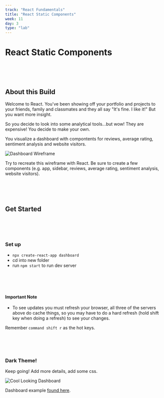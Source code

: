 ```yaml
---
track: "React Fundamentals"
title: "React Static Components"
week: 11
day: 3
type: "lab"
---
```


# React Static Components

<br>
<br>
<br>

## About this Build

Welcome to React. You've been showing off your portfolio and projects to your friends, family and classmates and they all say "It's fine. I like it!" But you want more insight.

So you decide to look into some analytical tools...but wow! They are expensive! You decide to make your own.

You visualize a dashboard with compontents for reviews, average rating, sentiment analysis and website visitors.

![Dashboard Wireframe](https://i.imgur.com/5mCo2tV.png)

Try to recreate this wireframe with React. Be sure to create a few components (e.g. app, sidebar, reviews, average rating, sentiment analysis, website visitors).

<br>
<br>
<br>

## Get Started

<br>
<br>
<br>

### Set up

- `npx create-react-app dashboard`
- cd into new folder
- run `npm start` to run dev server

<br>
<br>
<br>

#### Important Note

- To see updates you must refresh your browser, all three of the servers above do cache things, so you may have to do a hard refresh (hold shift key when doing a refresh) to see your changes.

Remember `command shift r` as the hot keys.

<br>
<br>
<br>

### Dark Theme!

Keep going! Add more details, add some css.

![Cool Looking Dashboard](https://i.imgur.com/3kPnrAq.png)

Dashboard example [found here](https://medium.muz.li/30-handpicked-excellent-dashboards-347e2407a057).

